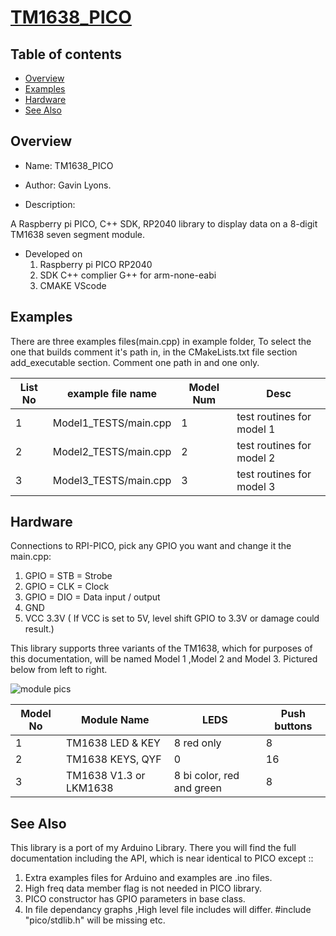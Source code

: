 # [TM1638_PICO](https://github.com/gavinlyonsrepo/TM1638_PICO) 

Table of contents
---------------------------

  * [Overview](#overview)
  * [Examples](#examples)
  * [Hardware](#hardware)
  * [See Also](#see-also)

Overview
--------------------------------------------
* Name: TM1638_PICO
* Author: Gavin Lyons.

* Description:

A Raspberry pi PICO, C++ SDK, RP2040 library to display data on a 8-digit TM1638 seven segment module.

* Developed on
	1. Raspberry pi PICO RP2040
	2. SDK C++ complier G++ for arm-none-eabi
	3. CMAKE VScode

Examples
--------------------------------

There are three examples files(main.cpp) in example folder, To select the one that builds 
comment it's path in, in the CMakeLists.txt file section add_executable section.
Comment one path in and one only.

| List No | example file name     | Model Num | Desc                      |
|---------|-----------------------|-----------|---------------------------|
| 1       | Model1_TESTS/main.cpp | 1         | test routines for model 1 |
| 2       | Model2_TESTS/main.cpp | 2         | test routines for model 2 |
| 3       | Model3_TESTS/main.cpp | 3         | test routines for model 3 |

Hardware
----------------------

Connections to RPI-PICO, pick any GPIO you want and change it the main.cpp:

1. GPIO = STB = Strobe
2. GPIO  = CLK  = Clock
3. GPIO = DIO = Data input / output
4. GND
5. VCC 3.3V ( If VCC is set to 5V, level shift GPIO to 3.3V or damage could result.)

This library supports three variants of the TM1638,
which for purposes of this documentation,
will be named Model 1 ,Model 2 and Model 3. 
Pictured below from left to right.

![ module pics ](.assest/README/tm16383.jpg)

| Model No | Module Name            | LEDS                       | Push buttons |
|----------|------------------------|----------------------------|--------------|
| 1        | TM1638 LED & KEY       | 8 red only                 | 8            |
| 2        | TM1638 KEYS, QYF       | 0                          | 16           |
| 3        | TM1638 V1.3 or LKM1638 | 8 bi color,  red and green | 8            |

See Also
-------------------------------------

This library is a port of my Arduino Library. There you will find the full documentation
including the API, which is near identical to PICO except ::

1. Extra examples files for Arduino and examples are .ino files.
2. High freq data member flag is not needed in PICO library.
3. PICO constructor has GPIO parameters in base class.
4. In file dependancy graphs ,High level file includes will differ. #include "pico/stdlib.h" will be missing etc.

